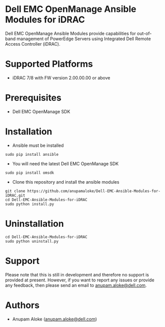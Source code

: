 # Dell EMC OpenManage Ansible Modules for iDRAC
Dell EMC OpenManage Ansible Modules provide capabilities for out-of-band management of PowerEdge Servers using Integrated Dell Remote Access Controller (iDRAC).

# Supported Platforms
- iDRAC 7/8 with FW version 2.00.00.00 or above

# Prerequisites
- Dell EMC OpenManage SDK

# Installation
- Ansible must be installed
```
sudo pip install ansible
```
- You will need the latest Dell EMC OpenManage SDK
```
sudo pip install omsdk
```
- Clone this repository and install the ansible modules
```
git clone https://github.com/anupamaloke/Dell-EMC-Ansible-Modules-for-iDRAC.git
cd Dell-EMC-Ansible-Modules-for-iDRAC
sudo python install.py
```
# Uninstallation
```
cd Dell-EMC-Ansible-Modules-for-iDRAC
sudo python uninstall.py
```

# Support
Please note that this is still in development and therefore no support is provided at present. However, if you want to report any issues or provide any feedback, then please send an email to anupam.aloke@dell.com.
 
# Authors
- Anupam Aloke (anupam.aloke@dell.com)
